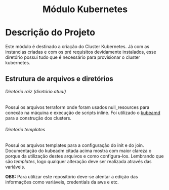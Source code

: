 <!-- Título do Projeto -->
<h1 align="center">Módulo Kubernetes</h1>

<!-- Descrição do Projeto -->
# Descrição do Projeto
Este módulo é destinado a criação do Cluster Kubernetes.
Já com as instancias criadas e com os pré requisitos devidamente instalados, esse diretório possui tudo que é necessário para provisionar o cluster kubernetes.

<!-- Estrutura -->
## Estrutura de arquivos e diretórios

###### Diretório raiz (diretório atual)
Possui os arquivos terraform onde foram usados null_resources para conexão na máquina e execução de scripts inline. Foi utilizado o [kubeamd](https://kubernetes.io/docs/setup/production-environment/tools/kubeadm/create-cluster-kubeadm/) para a construção dos clusters. 

###### Diretório templates
Possui os arquivos templates para a configuração do init e do join.
Documentação do kubeadm citada acima mostra com maior clareza o porque da utilização destes arquivos e como configura-los. Lembrando que são *templates*, logo qualquer alteração deve ser realizada através das variáveis.

**OBS:** Para utilizar este repositório deve-se atentar a edição das informações como variáveis, credentials da aws e etc. 